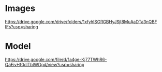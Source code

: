 # Images
https://drive.google.com/drive/folders/1xfyhlSGRGBHyJSjI8MuAaDTa3nQBFIFs?usp=sharing

# Model
https://drive.google.com/file/d/1a4ge-Kj77TWhR6-QaEivHf0clTbIWDpd/view?usp=sharing
